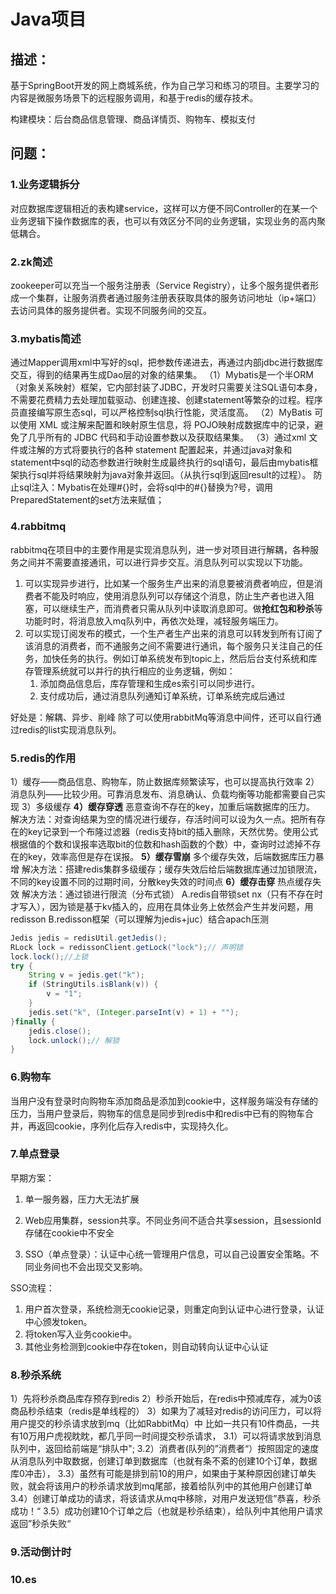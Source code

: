 # Java项目

## 描述：

基于SpringBoot开发的网上商城系统，作为自己学习和练习的项目。主要学习的内容是微服务场景下的远程服务调用，和基于redis的缓存技术。

构建模块：后台商品信息管理、商品详情页、购物车、模拟支付

## 问题：

### 1.业务逻辑拆分

对应数据库逻辑相近的表构建service，这样可以方便不同Controller的在某一个业务逻辑下操作数据库的表，也可以有效区分不同的业务逻辑，实现业务的高内聚低耦合。

### 2.zk简述

zookeeper可以充当一个服务注册表（Service Registry），让多个服务提供者形成一个集群，让服务消费者通过服务注册表获取具体的服务访问地址（ip+端口）去访问具体的服务提供者。实现不同服务间的交互。

### 3.mybatis简述

通过Mapper调用xml中写好的sql，把参数传递进去，再通过内部jdbc进行数据库交互，得到的结果再生成Dao层的对象的结果集。
（1）Mybatis是一个半ORM（对象关系映射）框架，它内部封装了JDBC，开发时只需要关注SQL语句本身，不需要花费精力去处理加载驱动、创建连接、创建statement等繁杂的过程。程序员直接编写原生态sql，可以严格控制sql执行性能，灵活度高。
（2）MyBatis 可以使用 XML 或注解来配置和映射原生信息，将 POJO映射成数据库中的记录，避免了几乎所有的 JDBC 代码和手动设置参数以及获取结果集。
（3）通过xml 文件或注解的方式将要执行的各种 statement 配置起来，并通过java对象和 statement中sql的动态参数进行映射生成最终执行的sql语句，最后由mybatis框架执行sql并将结果映射为java对象并返回。（从执行sql到返回result的过程）。
防止sql注入：Mybatis在处理#{}时，会将sql中的#{}替换为?号，调用PreparedStatement的set方法来赋值；

### 4.rabbitmq

rabbitmq在项目中的主要作用是实现消息队列，进一步对项目进行解耦，各种服务之间并不需要直接通讯，可以进行异步交互。消息队列可以实现以下功能。

1. 可以实现异步进行，比如某一个服务生产出来的消息要被消费者响应，但是消费者不能及时响应，使用消息队列可以存储这个消息，防止生产者也进入阻塞，可以继续生产，而消费者只需从队列中读取消息即可。做**抢红包和秒杀**等功能时时，将消息放入mq队列中，再依次处理，减轻服务端压力。
2. 可以实现订阅发布的模式，一个生产者生产出来的消息可以转发到所有订阅了该消息的消费者，而不通服务之间不需要进行通讯，每个服务只关注自己的任务，加快任务的执行。例如订单系统发布到topic上，然后后台支付系统和库存管理系统就可以并行的执行相应的业务逻辑，例如：
	1. 添加商品信息后，库存管理和生成es索引可以同步进行。
	2. 支付成功后，通过消息队列通知订单系统，订单系统完成后通过



好处是：解耦、异步、削峰
除了可以使用rabbitMq等消息中间件，还可以自行通过redis的list实现消息队列。

### 5.redis的作用

1）缓存——商品信息、购物车，防止数据库频繁读写，也可以提高执行效率
2）消息队列——比较少用。可靠消息发布、消息确认、负载均衡等功能都需要自己实现
3）多级缓存
**4）缓存穿透**
恶意查询不存在的key，加重后端数据库的压力。
解决方法：对查询结果为空的情况进行缓存，存活时间可以设为久一点。把所有存在的key记录到一个布隆过滤器（redis支持bit的插入删除，天然优势。使用公式根据值的个数和误报率选取bit的位数和hash函数的个数）中，查询时过滤掉不存在的key，效率高但是存在误报。
**5）缓存雪崩**
多个缓存失效，后端数据库压力暴增
解决方法：搭建redis集群多级缓存；缓存失效后给后端数据库通过加锁限流，不同的key设置不同的过期时间，分散key失效的时间点
**6）缓存击穿**
热点缓存失效
解决方法：通过锁进行限流（分布式锁）
A.redis自带锁set  nx（只有不存在时才写入），因为锁是基于kv插入的，应用在具体业务上依然会产生并发问题，用redisson
B.redisson框架（可以理解为jedis+juc）结合apach压测

``````java
Jedis jedis = redisUtil.getJedis();
RLock lock = redissonClient.getLock("lock");// 声明锁
lock.lock();//上锁
try {
	String v = jedis.get("k");
	if (StringUtils.isBlank(v)) {
		v = "1";
    }
    jedis.set("k", (Integer.parseInt(v) + 1) + "");
}finally {
	jedis.close();
	lock.unlock();// 解锁
}
``````

### 6.购物车

当用户没有登录时向购物车添加商品是添加到cookie中，这样服务端没有存储的压力，当用户登录后，购物车的信息是同步到redis中和redis中已有的购物车合并，再返回cookie，序列化后存入redis中，实现持久化。

### 7.单点登录

早期方案：

1. 单一服务器，压力大无法扩展

2. Web应用集群，session共享。不同业务间不适合共享session，且sessionId存储在cookie中不安全
3. SSO（单点登录）：认证中心统一管理用户信息，可以自己设置安全策略。不同业务间也不会出现交叉影响。

SSO流程：

1. 用户首次登录，系统检测无cookie记录，则重定向到认证中心进行登录，认证中心颁发token。
2. 将token写入业务cookie中。
3. 其他业务检测到cookie中存在token，则自动转向认证中心认证



### 8.秒杀系统

1）先将秒杀商品库存预存到redis
2）秒杀开始后，在redis中预减库存，减为0该商品秒杀结束（redis是单线程的）
3）如果为了减轻对redis的访问压力，可以将用户提交的秒杀请求放到mq（比如RabbitMq）中
比如一共只有10件商品，一共有10万用户虎视眈眈，都几乎同一时间提交秒杀请求，
	3.1）可以将请求放到消息队列中，返回给前端是“排队中";
	3.2）消费者(队列的”消费者“）按照固定的速度从消息队列中取数据，创建订单到数据库（也就有条不紊的创建10个订单，数据库0冲击），
	3.3）虽然有可能是排到前10的用户，如果由于某种原因创建订单失败，就会将该用户的秒杀请求放到mq尾部，接着给队列中的其他用户创建订单
	3.4）创建订单成功的请求，将该请求从mq中移除，对用户发送短信”恭喜，秒杀成功！“
	3.5）成功创建10个订单之后（也就是秒杀结束），给队列中其他用户请求返回”秒杀失败“

### 9.活动倒计时



### 10.es